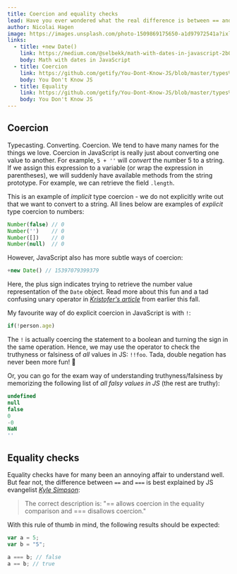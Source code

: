 ```yaml
---
title: Coercion and equality checks
lead: Have you ever wondered what the real difference is between == and === ?
author: Nicolai Hagen
image: https://images.unsplash.com/photo-1509869175650-a1d97972541a?ixlib=rb-1.2.1&ixid=eyJhcHBfaWQiOjEyMDd9&auto=format&fit=crop&w=2250&q=80
links:
  - title: +new Date()
    link: https://medium.com/@selbekk/math-with-dates-in-javascript-2b0ddcee63f
    body: Math with dates in JavaScript
  - title: Coercion
    link: https://github.com/getify/You-Dont-Know-JS/blob/master/types%20%26%20grammar/ch4.md#chapter-4-coercion
    body: You Don't Know JS
  - title: Equality
    link: https://github.com/getify/You-Dont-Know-JS/blob/master/types%20%26%20grammar/ch4.md#loose-equals-vs-strict-equals
    body: You Don't Know JS
---
```


## Coercion
Typecasting. Converting. Coercion. We tend to have many names for the things we love. Coercion in JavaScript is really just about converting one value to another. For example, `5 + ''` will _convert_ the number 5 to a string. If we assign this expression to a variable (or wrap the expression in parentheses), we will suddenly have available methods from the string prototype. For example, we can retrieve the field `.length`.

This is an example of _implicit_ type coercion - we do not explicitly write out that we want to convert to a string. All lines below are examples of _explicit_ type coercion to numbers:

```javascript
Number(false) // 0
Number('')    // 0
Number([])    // 0
Number(null)  // 0
```

However, JavaScript also has more subtle ways of coercion:

```javascript
+new Date() // 15397079399379
```

Here, the plus sign indicates trying to retrieve the number value representation of the `Date` object. Read more about this fun and a tad confusing unary operator in [*Kristofer's article*](https://medium.com/@selbekk/math-with-dates-in-javascript-2b0ddcee63f) from earlier this fall.

My favourite way of do explicit coercion in JavaScript is with `!`:

```javascript
if(!person.age)
```

The `!` is actually coercing the statement to a boolean and turning the sign in the same operation. Hence, we may use the operator to check the truthyness or falsiness of _all_ values in JS: `!!foo`. Tada, double negation has never been more fun! 🎉

Or, you can go for the exam way of understanding truthyness/falsiness by memorizing the following list of _all falsy values in JS_ (the rest are truthy):

```javascript
undefined
null
false
0  
-0
NaN
''
```

## Equality checks

Equality checks have for many been an annoying affair to understand well. But fear not, the difference between `==` and `===` is best explained by JS evangelist [*Kyle Simpson*](https://twitter.com/getify):

> The correct description is: "== allows coercion in the equality comparison and === disallows coercion."

With this rule of thumb in mind, the following results should be expected:

```javascript
var a = 5;
var b = "5";

a === b; // false
a == b; // true
```
